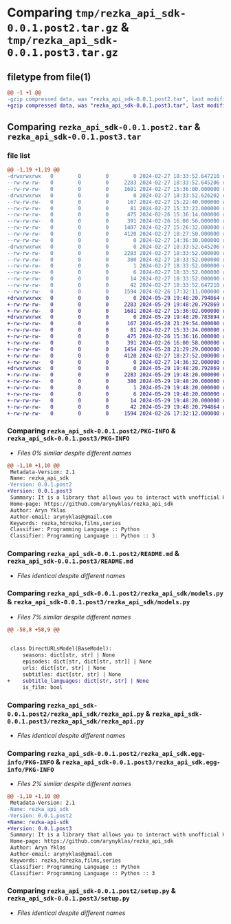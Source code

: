 # Comparing `tmp/rezka_api_sdk-0.0.1.post2.tar.gz` & `tmp/rezka_api_sdk-0.0.1.post3.tar.gz`

## filetype from file(1)

```diff
@@ -1 +1 @@
-gzip compressed data, was "rezka_api_sdk-0.0.1.post2.tar", last modified: Tue Feb 27 18:33:52 2024, max compression
+gzip compressed data, was "rezka_api_sdk-0.0.1.post3.tar", last modified: Wed May 29 19:48:20 2024, max compression
```

## Comparing `rezka_api_sdk-0.0.1.post2.tar` & `rezka_api_sdk-0.0.1.post3.tar`

### file list

```diff
@@ -1,19 +1,19 @@
-drwxrwxrwx   0        0        0        0 2024-02-27 18:33:52.647210 rezka_api_sdk-0.0.1.post2/
--rw-rw-rw-   0        0        0     2283 2024-02-27 18:33:52.645206 rezka_api_sdk-0.0.1.post2/PKG-INFO
--rw-rw-rw-   0        0        0     1681 2024-02-27 15:36:00.000000 rezka_api_sdk-0.0.1.post2/README.md
-drwxrwxrwx   0        0        0        0 2024-02-27 18:33:52.626202 rezka_api_sdk-0.0.1.post2/rezka_api_sdk/
--rw-rw-rw-   0        0        0      167 2024-02-27 15:22:40.000000 rezka_api_sdk-0.0.1.post2/rezka_api_sdk/__init__.py
--rw-rw-rw-   0        0        0       81 2024-02-27 15:33:23.000000 rezka_api_sdk-0.0.1.post2/rezka_api_sdk/constants.py
--rw-rw-rw-   0        0        0      475 2024-02-26 15:36:14.000000 rezka_api_sdk-0.0.1.post2/rezka_api_sdk/enums.py
--rw-rw-rw-   0        0        0      391 2024-02-26 16:00:56.000000 rezka_api_sdk-0.0.1.post2/rezka_api_sdk/exceptions.py
--rw-rw-rw-   0        0        0     1407 2024-02-27 15:26:32.000000 rezka_api_sdk-0.0.1.post2/rezka_api_sdk/models.py
--rw-rw-rw-   0        0        0     4120 2024-02-27 18:27:50.000000 rezka_api_sdk-0.0.1.post2/rezka_api_sdk/rezka_api.py
--rw-rw-rw-   0        0        0        0 2024-02-27 14:36:30.000000 rezka_api_sdk-0.0.1.post2/rezka_api_sdk/utils.py
-drwxrwxrwx   0        0        0        0 2024-02-27 18:33:52.645206 rezka_api_sdk-0.0.1.post2/rezka_api_sdk.egg-info/
--rw-rw-rw-   0        0        0     2283 2024-02-27 18:33:52.000000 rezka_api_sdk-0.0.1.post2/rezka_api_sdk.egg-info/PKG-INFO
--rw-rw-rw-   0        0        0      380 2024-02-27 18:33:52.000000 rezka_api_sdk-0.0.1.post2/rezka_api_sdk.egg-info/SOURCES.txt
--rw-rw-rw-   0        0        0        1 2024-02-27 18:33:52.000000 rezka_api_sdk-0.0.1.post2/rezka_api_sdk.egg-info/dependency_links.txt
--rw-rw-rw-   0        0        0        6 2024-02-27 18:33:52.000000 rezka_api_sdk-0.0.1.post2/rezka_api_sdk.egg-info/requires.txt
--rw-rw-rw-   0        0        0       14 2024-02-27 18:33:52.000000 rezka_api_sdk-0.0.1.post2/rezka_api_sdk.egg-info/top_level.txt
--rw-rw-rw-   0        0        0       42 2024-02-27 18:33:52.647210 rezka_api_sdk-0.0.1.post2/setup.cfg
--rw-rw-rw-   0        0        0     1594 2024-02-26 17:32:11.000000 rezka_api_sdk-0.0.1.post2/setup.py
+drwxrwxrwx   0        0        0        0 2024-05-29 19:48:20.794864 rezka_api_sdk-0.0.1.post3/
+-rw-rw-rw-   0        0        0     2283 2024-05-29 19:48:20.792869 rezka_api_sdk-0.0.1.post3/PKG-INFO
+-rw-rw-rw-   0        0        0     1681 2024-02-27 15:36:02.000000 rezka_api_sdk-0.0.1.post3/README.md
+drwxrwxrwx   0        0        0        0 2024-05-29 19:48:20.783894 rezka_api_sdk-0.0.1.post3/rezka_api_sdk/
+-rw-rw-rw-   0        0        0      167 2024-05-28 21:29:54.000000 rezka_api_sdk-0.0.1.post3/rezka_api_sdk/__init__.py
+-rw-rw-rw-   0        0        0       81 2024-02-27 15:33:24.000000 rezka_api_sdk-0.0.1.post3/rezka_api_sdk/constants.py
+-rw-rw-rw-   0        0        0      475 2024-02-26 15:36:16.000000 rezka_api_sdk-0.0.1.post3/rezka_api_sdk/enums.py
+-rw-rw-rw-   0        0        0      391 2024-02-26 16:00:58.000000 rezka_api_sdk-0.0.1.post3/rezka_api_sdk/exceptions.py
+-rw-rw-rw-   0        0        0     1454 2024-05-28 21:29:29.000000 rezka_api_sdk-0.0.1.post3/rezka_api_sdk/models.py
+-rw-rw-rw-   0        0        0     4120 2024-02-27 18:27:52.000000 rezka_api_sdk-0.0.1.post3/rezka_api_sdk/rezka_api.py
+-rw-rw-rw-   0        0        0        0 2024-02-27 14:36:32.000000 rezka_api_sdk-0.0.1.post3/rezka_api_sdk/utils.py
+drwxrwxrwx   0        0        0        0 2024-05-29 19:48:20.792869 rezka_api_sdk-0.0.1.post3/rezka_api_sdk.egg-info/
+-rw-rw-rw-   0        0        0     2283 2024-05-29 19:48:20.000000 rezka_api_sdk-0.0.1.post3/rezka_api_sdk.egg-info/PKG-INFO
+-rw-rw-rw-   0        0        0      380 2024-05-29 19:48:20.000000 rezka_api_sdk-0.0.1.post3/rezka_api_sdk.egg-info/SOURCES.txt
+-rw-rw-rw-   0        0        0        1 2024-05-29 19:48:20.000000 rezka_api_sdk-0.0.1.post3/rezka_api_sdk.egg-info/dependency_links.txt
+-rw-rw-rw-   0        0        0        6 2024-05-29 19:48:20.000000 rezka_api_sdk-0.0.1.post3/rezka_api_sdk.egg-info/requires.txt
+-rw-rw-rw-   0        0        0       14 2024-05-29 19:48:20.000000 rezka_api_sdk-0.0.1.post3/rezka_api_sdk.egg-info/top_level.txt
+-rw-rw-rw-   0        0        0       42 2024-05-29 19:48:20.794864 rezka_api_sdk-0.0.1.post3/setup.cfg
+-rw-rw-rw-   0        0        0     1594 2024-02-26 17:32:12.000000 rezka_api_sdk-0.0.1.post3/setup.py
```

### Comparing `rezka_api_sdk-0.0.1.post2/PKG-INFO` & `rezka_api_sdk-0.0.1.post3/PKG-INFO`

 * *Files 0% similar despite different names*

```diff
@@ -1,10 +1,10 @@
 Metadata-Version: 2.1
 Name: rezka_api_sdk
-Version: 0.0.1.post2
+Version: 0.0.1.post3
 Summary: It is a library that allows you to interact with unofficial HDRezka API
 Home-page: https://github.com/arynyklas/rezka_api_sdk
 Author: Aryn Yklas
 Author-email: arynyklas@gmail.com
 Keywords: rezka,hdrezka,films,series
 Classifier: Programming Language :: Python
 Classifier: Programming Language :: Python :: 3
```

### Comparing `rezka_api_sdk-0.0.1.post2/README.md` & `rezka_api_sdk-0.0.1.post3/README.md`

 * *Files identical despite different names*

### Comparing `rezka_api_sdk-0.0.1.post2/rezka_api_sdk/models.py` & `rezka_api_sdk-0.0.1.post3/rezka_api_sdk/models.py`

 * *Files 7% similar despite different names*

```diff
@@ -58,8 +58,9 @@
 
 
 class DirectURLsModel(BaseModel):
     seasons: dict[str, str] | None
     episodes: dict[str, dict[str, str]] | None
     urls: dict[str, str] | None
     subtitles: dict[str, str] | None
+    subtitle_languages: dict[str, str] | None
     is_film: bool
```

### Comparing `rezka_api_sdk-0.0.1.post2/rezka_api_sdk/rezka_api.py` & `rezka_api_sdk-0.0.1.post3/rezka_api_sdk/rezka_api.py`

 * *Files identical despite different names*

### Comparing `rezka_api_sdk-0.0.1.post2/rezka_api_sdk.egg-info/PKG-INFO` & `rezka_api_sdk-0.0.1.post3/rezka_api_sdk.egg-info/PKG-INFO`

 * *Files 2% similar despite different names*

```diff
@@ -1,10 +1,10 @@
 Metadata-Version: 2.1
-Name: rezka_api_sdk
-Version: 0.0.1.post2
+Name: rezka-api-sdk
+Version: 0.0.1.post3
 Summary: It is a library that allows you to interact with unofficial HDRezka API
 Home-page: https://github.com/arynyklas/rezka_api_sdk
 Author: Aryn Yklas
 Author-email: arynyklas@gmail.com
 Keywords: rezka,hdrezka,films,series
 Classifier: Programming Language :: Python
 Classifier: Programming Language :: Python :: 3
```

### Comparing `rezka_api_sdk-0.0.1.post2/setup.py` & `rezka_api_sdk-0.0.1.post3/setup.py`

 * *Files identical despite different names*

